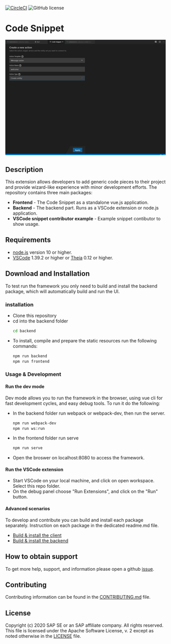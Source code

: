 [![CircleCI](https://circleci.com/gh/sap-staging/code-snippet.svg?style=svg)](https://circleci.com/gh/sap-staging/code-snippet)
![GitHub license](https://img.shields.io/badge/license-Apache_2.0-blue.svg)

# Code Snippet

![](screenshot.png)

## Description
This extension allows developers to add generic code pieces to their project and provide wizard-like experience with minor development efforts.
The repository contains three main packages:
* **Frontend** - The Code Snippet as a standalone vue.js application.
* **Backend** - The backend part. Runs as a VSCode extension or node.js application.
* **VSCode snippet contributor example** - Example snippet contibutor to show usage.

## Requirements
* [node.js](https://www.npmjs.com/package/node) version 10 or higher.
* [VSCode](https://code.visualstudio.com/) 1.39.2 or higher or [Theia](https://www.theia-ide.org/) 0.12 or higher.

## Download and Installation
To test run the framework you only need to build and install the backend package, which will automatically build and run the UI.
### installation
* Clone this repository
* cd into the backend folder
    ```bash
    cd backend
    ```
* To install, compile and prepare the static resources run the following commands:
    ```bash
    npm run backend
    npm run frontend
    ```
### Usage & Development
#### Run the dev mode
Dev mode allows you to run the framework in the browser, using vue cli for fast development cycles, and easy debug tools.
To run it do the following:
* In the backend folder run webpack or webpack-dev, then run the server.
    ```bash
    npm run webpack-dev
    npm run ws:run
    ```
* In the frontend folder run serve
    ```bash
    npm run serve
    ```
* Open the broswer on localhost:8080 to access the framework.

#### Run the VSCode extension
* Start VSCode on your local machine, and click on open workspace. Select this repo folder.
* On the debug panel choose "Run Extensions", and click on the "Run" button.

#### Advanced scenarios
To develop and contribute you can build and install each package separately. Instruction on each package in the dedicated readme.md file.
* [Build & install the client](frontend/README.md)
* [Build & install the backend](backend/README.md)

## How to obtain support
To get more help, support, and information please open a github [issue](https://github.com/SAP/code-snippet/issues).

## Contributing
Contributing information can be found in the [CONTRIBUTING.md](CONTRIBUTING.md) file.

## License
Copyright (c) 2020 SAP SE or an SAP affiliate company. All rights reserved. This file is licensed under the Apache Software License, v. 2 except as noted otherwise in the [LICENSE](LICENSE) file.
